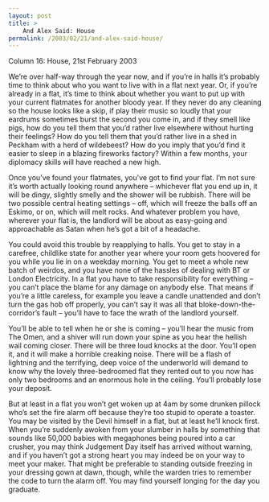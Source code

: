 ```yaml
---
layout: post
title: >
    And Alex Said: House
permalink: /2003/02/21/and-alex-said-house/
---
```

Column 16: House, 21st February 2003

We’re over half-way through the year now, and if you’re in halls it’s probably time to think about who you want to live with in a flat next year. Or, if you’re already in a flat, it’s time to think about whether you want to put up with your current flatmates for another bloody year. If they never do any cleaning so the house looks like a skip, if play their music so loudly that your eardrums sometimes burst the second you come in, and if they smell like pigs, how do you tell them that you’d rather live elsewhere without hurting their feelings? How do you tell them that you’d rather live in a shed in Peckham with a herd of wildebeest? How do you imply that you’d find it easier to sleep in a blazing fireworks factory? Within a few months, your diplomacy skills will have reached a new high.

Once you’ve found your flatmates, you’ve got to find your flat. I’m not sure it’s worth actually looking round anywhere – whichever flat you end up in, it will be dingy, slightly smelly and the shower will be rubbish. There will be two possible central heating settings – off, which will freeze the balls off an Eskimo, or on, which will melt rocks. And whatever problem you have, wherever your flat is, the landlord will be about as easy-going and approachable as Satan when he’s got a bit of a headache.

You could avoid this trouble by reapplying to halls. You get to stay in a carefree, childlike state for another year where your room gets hoovered for you while you lie in on a weekday morning. You get to meet a whole new batch of weirdos, and you have none of the hassles of dealing with BT or London Electricity. In a flat you have to take responsibility for everything – you can’t place the blame for any damage on anybody else. That means if you’re a little careless, for example you leave a candle unattended and don’t turn the gas hob off properly, you can’t say it was all that bloke-down-the-corridor’s fault – you’ll have to face the wrath of the landlord yourself.

You’ll be able to tell when he or she is coming – you’ll hear the music from The Omen, and a shiver will run down your spine as you hear the hellish wail coming closer. There will be three loud knocks at the door. You’ll open it, and it will make a horrible creaking noise. There will be a flash of lightning and the terrifying, deep voice of the underworld will demand to know why the lovely three-bedroomed flat they rented out to you now has only two bedrooms and an enormous hole in the ceiling. You’ll probably lose your deposit.

But at least in a flat you won’t get woken up at 4am by some drunken pillock who’s set the fire alarm off because they’re too stupid to operate a toaster. You may be visited by the Devil himself in a flat, but at least he’ll knock first. When you’re suddenly awoken from your slumber in halls by something that sounds like 50,000 babies with megaphones being poured into a car crusher, you may think Judgement Day itself has arrived without warning, and if you haven’t got a strong heart you may indeed be on your way to meet your maker. That might be preferable to standing outside freezing in your dressing gown at dawn, though, while the warden tries to remember the code to turn the alarm off. You may find yourself longing for the day you graduate.